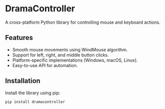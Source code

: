 # DramaController

A cross-platform Python library for controlling mouse and keyboard actions.

## Features
- Smooth mouse movements using WindMouse algorithm.
- Support for left, right, and middle button clicks.
- Platform-specific implementations (Windows, macOS, Linux).
- Easy-to-use API for automation.

## Installation

Install the library using pip:

```bash
pip install dramacontroller
